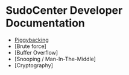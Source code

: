 # SudoCenter Developer Documentation
* [Piggybacking](./piggybacking/piggybacking.md)
* [Brute force]
* [Buffer Overflow]
* [Snooping / Man-In-The-Middle]
* [Cryptography]

